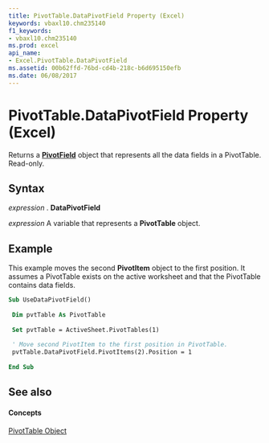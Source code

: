 ```yaml
---
title: PivotTable.DataPivotField Property (Excel)
keywords: vbaxl10.chm235140
f1_keywords:
- vbaxl10.chm235140
ms.prod: excel
api_name:
- Excel.PivotTable.DataPivotField
ms.assetid: 00b62ffd-76bd-cd4b-218c-b6d695150efb
ms.date: 06/08/2017
---
```



# PivotTable.DataPivotField Property (Excel)

Returns a **[PivotField](pivotfield-object-excel.md)** object that represents all the data fields in a PivotTable. Read-only.


## Syntax

 _expression_ . **DataPivotField**

 _expression_ A variable that represents a **PivotTable** object.


## Example

This example moves the second **PivotItem** object to the first position. It assumes a PivotTable exists on the active worksheet and that the PivotTable contains data fields.


```vb
Sub UseDataPivotField() 
 
 Dim pvtTable As PivotTable 
 
 Set pvtTable = ActiveSheet.PivotTables(1) 
 
 ' Move second PivotItem to the first position in PivotTable. 
 pvtTable.DataPivotField.PivotItems(2).Position = 1 
 
End Sub
```


## See also


#### Concepts


[PivotTable Object](pivottable-object-excel.md)

